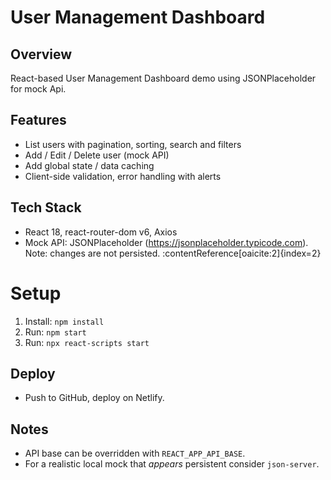 # User Management Dashboard

## Overview
React-based User Management Dashboard demo using JSONPlaceholder for mock Api.

## Features
- List users with pagination, sorting, search and filters
- Add / Edit / Delete user (mock API)
- Add global state / data caching
- Client-side validation, error handling with alerts

## Tech Stack
- React 18, react-router-dom v6, Axios
- Mock API: JSONPlaceholder (https://jsonplaceholder.typicode.com). Note: changes are not persisted. :contentReference[oaicite:2]{index=2}

# Setup
1. Install: `npm install`
2. Run: `npm start`
3. Run: `npx react-scripts start`

## Deploy
- Push to GitHub, deploy on Netlify.

## Notes
- API base can be overridden with `REACT_APP_API_BASE`.
- For a realistic local mock that *appears* persistent consider `json-server`.
